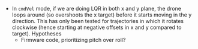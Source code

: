 - In `cmdVel` mode, if we are doing LQR in both x and y plane, the drone loops around (so overshoots the x target) before it starts moving in the y direction. This has only been tested for trajectories in which it rotates clockwise (hence starting at negative offsets in x and y compared to target). Hypotheses
    - Firmware code, prioritizing pitch over roll?